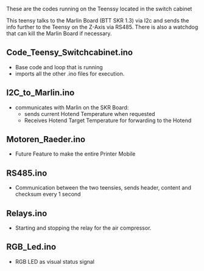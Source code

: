 
These are the codes running on the Teenssy located in the switch cabinet 

This teensy talks to the Marlin Board (BTT SKR 1.3) via I2c and sends the info further to the Teensy on the Z-Axis via RS485. 
There is also a watchdog that can kill the Marlin Board if necessary. 

## Code_Teensy_Switchcabinet.ino
- Base code and loop that is running
- imports all the other .ino files for execution. 

## I2C_to_Marlin.ino
- communicates with Marlin on the SKR Board:
    - sends current Hotend Temperature when requested
    - Receives Hotend Target Temperature for forwarding to the Hotend

## Motoren_Raeder.ino
- Future Feature to make the entire Printer Mobile

## RS485.ino 
- Communication between the two teensies, sends header, content and checksum every 1 second

## Relays.ino
- Starting and stopping the relay for the air compressor.   

## RGB_Led.ino
- RGB LED as visual status signal 

